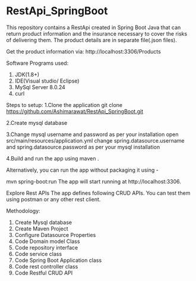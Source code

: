 # RestApi_SpringBoot
This repository contains a RestApi created in Spring Boot Java that can return product information and the insurance necessary to cover the risks of delivering them. The product details are in  separate file(.json files).

Get the product information via:
http://localhost:3306/Products

Software Programs used:
1. JDK(1.8+)
2. IDE(Visual studio/ Eclipse)
3. MySql Server 8.0.24
4. curl

Steps to setup:
1.Clone the application
git clone https://github.com/Ashimarawat/RestApi_SpringBoot.git

2.Create mysql database

3.Change mysql username and password as per your installation
  open src/main/resources/application.yml
  change spring.datasource.username and spring.datasource.password as per your mysql installation
  
4.Build and run the app using maven .

Alternatively, you can run the app without packaging it using -

mvn spring-boot:run
The app will start running at http://localhost:3306.

Explore Rest APIs
The app defines following CRUD APIs.
You can test them using postman or any other rest client.

Methodology:
1. Create Mysql database
2. Create Maven Project
3. Configure Datasource Properties
4. Code Domain model Class
5. Code repository interface
6. Code service class
7. Code Spring Boot Application class
8. Code rest controller class
9. Code Restful CRUD API

